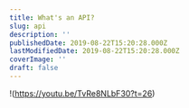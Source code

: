 ```yaml
---
title: What's an API?
slug: api
description: ''
publishedDate: 2019-08-22T15:20:28.000Z
lastModifiedDate: 2019-08-22T15:20:28.000Z
coverImage: ''
draft: false
---
```


!(https://youtu.be/TvRe8NLbF30?t=26)
